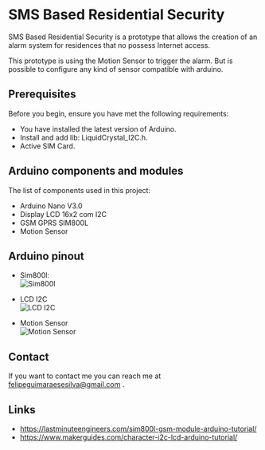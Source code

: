 # SMS Based Residential Security

SMS Based Residential Security is a prototype that allows the creation of an alarm system for residences that no possess Internet access.

This prototype is using the Motion Sensor to trigger the alarm. But is possible to configure any kind of sensor compatible with arduino.

## Prerequisites

Before you begin, ensure you have met the following requirements:
* You have installed the latest version of Arduino.
* Install and add lib: LiquidCrystal_I2C.h.
* Active SIM Card.

## Arduino components and modules

The list of components used in this project:
* Arduino Nano V3.0
* Display LCD 16x2 com I2C
* GSM GPRS SIM800L
* Motion Sensor

## Arduino pinout

* Sim800l:<br/>
![Sim800l](https://lastminuteengineers.com/wp-content/uploads/arduino/Arduino-Wiring-Fritzing-Connections-with-SIM800L-GSM-GPRS-Module-3.7V-LiPo-Battery.png)

* LCD I2C <br/>
![LCD I2C](https://www.makerguides.com/wp-content/uploads/2019/02/I2C-LCD-with-Arduino-Wiring-Diagram-Schematic-Pinout.jpg)

* Motion Sensor <br/>
![Motion Sensor](http://www.learningaboutelectronics.com/images/Arduino-motion-sensor-circuit.png)


## Contact

If you want to contact me you can reach me at felipeguimaraesesilva@gmail.com .


## Links
* https://lastminuteengineers.com/sim800l-gsm-module-arduino-tutorial/
* https://www.makerguides.com/character-i2c-lcd-arduino-tutorial/
